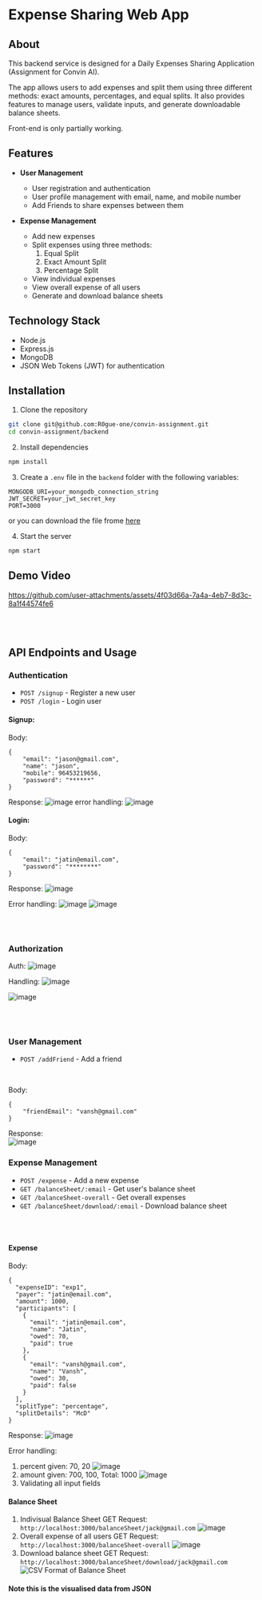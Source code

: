 # Expense Sharing Web App
## About
This backend service is designed for a Daily Expenses Sharing Application (Assignment for Convin AI).

The app allows users to add expenses and split them using three different methods: exact amounts, percentages, and equal splits. 
It also provides features to manage users, validate inputs, and generate downloadable balance sheets.

Front-end is only partially working.
## Features

- **User Management**
  - User registration and authentication
  - User profile management with email, name, and mobile number
  - Add Friends to share expenses between them

- **Expense Management**
  - Add new expenses
  - Split expenses using three methods:
    1. Equal Split
    2. Exact Amount Split
    3. Percentage Split
  - View individual expenses
  - View overall expense of all users
  - Generate and download balance sheets

## Technology Stack

- Node.js
- Express.js
- MongoDB
- JSON Web Tokens (JWT) for authentication
  
## Installation

1. Clone the repository
```bash
git clone git@github.com:R0gue-one/convin-assignment.git
cd convin-assignment/backend
```

2. Install dependencies
```bash
npm install
```

3. Create a `.env` file in the `backend` folder with the following variables:
```
MONGODB_URI=your_mongodb_connection_string
JWT_SECRET=your_jwt_secret_key
PORT=3000
```
 or you can download the file frome [here](https://drive.google.com/file/d/17xrcvhwWO3dkmZQndqUO_WVnM0xlUhRu/view?usp=drive_link)

4. Start the server
```bash
npm start
```

## Demo Video


https://github.com/user-attachments/assets/4f03d66a-7a4a-4eb7-8d3c-8a1f44574fe6

<br><br>

## API Endpoints and Usage

### Authentication
- `POST /signup` - Register a new user
- `POST /login` - Login user

  
#### Signup:
Body:
```
{
    "email": "jason@gmail.com",
    "name": "jason",
    "mobile": 96453219656,
    "password": "******"
}
```

Response:
![image](https://github.com/user-attachments/assets/473de5cf-fc04-45b5-a188-d9d2956a04fc)
error handling:
![image](https://github.com/user-attachments/assets/3083c6ce-8fe0-48f4-a43d-dab6c4b4352b)


#### Login:
Body:
```
{
    "email": "jatin@email.com",
    "password": "********"
}
```

Response:
![image](https://github.com/user-attachments/assets/b760fb15-ba4d-427c-ba90-8c2086b756f2)

Error handling:
![image](https://github.com/user-attachments/assets/62aaac04-6803-408c-976a-d4f5e30423bf)
![image](https://github.com/user-attachments/assets/e5edca8a-cb58-4540-b06f-9f7ead6637d8)

<br><br>

### Authorization
Auth:
![image](https://github.com/user-attachments/assets/e457526c-fd39-43d0-8782-1f791ec76e8b)

Handling:
![image](https://github.com/user-attachments/assets/40c677ea-3038-4ed8-8dd6-6c34678d2603)

![image](https://github.com/user-attachments/assets/ecbe1ca0-692b-45f7-ab75-783ffc64cb0c)

<br><br>

### User Management
- `POST /addFriend` - Add a friend

  <br>
Body:
```
{
    "friendEmail": "vansh@gmail.com"
}
```


Response:<br>
![image](https://github.com/user-attachments/assets/7c5cb8ed-3dab-4934-b9e6-97a9e42f970b)

### Expense Management
- `POST /expense` - Add a new expense
- `GET /balanceSheet/:email` - Get user's balance sheet
- `GET /balanceSheet-overall` - Get overall expenses
- `GET /balanceSheet/download/:email` - Download balance sheet
  
<br><br>

#### Expense
Body:
```
{
  "expenseID": "exp1",
  "payer": "jatin@email.com",
  "amount": 1000,
  "participants": [
    {
      "email": "jatin@email.com",
      "name": "Jatin",
      "owed": 70,
      "paid": true
    },
    {
      "email": "vansh@gmail.com",
      "name": "Vansh",
      "owed": 30,
      "paid": false
    }
  ],
  "splitType": "percentage",
  "splitDetails": "McD"
}
```

Response:
![image](https://github.com/user-attachments/assets/69a44e07-0fb6-47be-9144-e6f0b41e14d1)

Error handling:
1. percent given: 70, 20
   ![image](https://github.com/user-attachments/assets/06fd9501-a5cd-483a-aeec-29a35647a08d)
2. amount given: 700, 100, Total: 1000
   ![image](https://github.com/user-attachments/assets/c38e343f-6376-40f9-97c1-b87f9515516e)
3. Validating all input fields

#### Balance Sheet
1. Indivisual Balance Sheet
   GET Request: `http://localhost:3000/balanceSheet/jack@gmail.com` 
   ![image](https://github.com/user-attachments/assets/db922713-f137-402d-8bf7-37b734d082d5)
   <br>
2. Overall expense of all users
   GET Request: `http://localhost:3000/balanceSheet-overall`
   ![image](https://github.com/user-attachments/assets/3088ac7d-f1aa-44b5-98e1-d6ba17ca287e)
   <br>
3. Download balance sheet
   GET Request: `http://localhost:3000/balanceSheet/download/jack@gmail.com`
   ![CSV Format of Balance Sheet](https://github.com/user-attachments/assets/c793df64-0e88-4026-83ee-af771cacf3ef)
#### Note this is the visualised data from JSON
